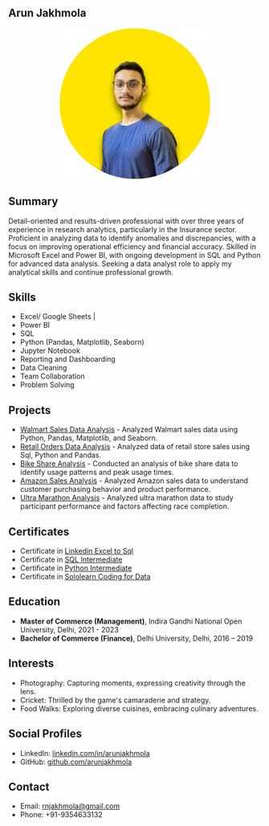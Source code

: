 ## Arun Jakhmola

<div align="center">
  <img src="https://github.com/ArunJakhmola/arunjakhmola.github.io/blob/main/assets/arun_rounded_headshot.png" alt="Profile Photo" width="300" height="300">
</div>

## Summary
Detail-oriented and results-driven professional with over three years of experience in research analytics, particularly in the Insurance sector. Proficient in analyzing data to identify anomalies and discrepancies, with a focus on improving operational efficiency and financial accuracy. Skilled in Microsoft Excel and Power BI, with ongoing development in SQL and Python for advanced data analysis. Seeking a data analyst role to apply my analytical skills and continue professional growth.

## Skills
- Excel/ Google Sheets | 
- Power BI
- SQL
- Python (Pandas, Matplotlib, Seaborn)
- Jupyter Notebook
- Reporting and Dashboarding
- Data Cleaning
- Team Collaboration
- Problem Solving

## Projects
- [Walmart Sales Data Analysis](https://github.com/ArunJakhmola/Walmart_sales_data_analysis_sql) - Analyzed Walmart sales data using Python, Pandas, Matplotlib, and Seaborn.
- [Retail Orders Data Analysis](https://github.com/ArunJakhmola/Retail_order_project) - Analyzed data of retail store sales using Sql, Python and Pandas.
- [Bike Share Analysis](https://github.com/ArunJakhmola/Bike_share_project) - Conducted an analysis of bike share data to identify usage patterns and peak usage times.
- [Amazon Sales Analysis](https://github.com/ArunJakhmola/Repository_data/blob/main/Amazon%20Sales%20Analysis.ipynb) - Analyzed Amazon sales data to understand customer purchasing behavior and product performance.
- [Ultra Marathon Analysis](https://github.com/ArunJakhmola/Ultra_marathon_project) - Analyzed ultra marathon data to study participant performance and factors affecting race completion.

## Certificates
- Certificate in [Linkedin Excel to Sql](https://www.linkedin.com/learning/certificates/8b5fea2418114fd016b0ecb0a5e3bbce6c9b0e521e3f995d74882dcb11c3057a?lipi=urn%3Ali%3Apage%3Ad_flagship3_profile_view_base_certifications_details%3BytynFg1cSUucDKIgA3MWXQ%3D%3D)
- Certificate in [SQL Intermediate](https://www.sololearn.com/certificates/CC-V9AFFD4L)
- Certificate in [Python Intermediate](https://www.sololearn.com/certificates/CC-ZYNWMZ9D)
- Certificate in [Sololearn Coding for Data](https://www.sololearn.com/certificates/CC-FCXZ2MEH)

## Education
- **Master of Commerce (Management)**, Indira Gandhi National Open University, Delhi, 2021 - 2023
- **Bachelor of Commerce (Finance)**, Delhi University, Delhi, 2016 – 2019

## Interests
- Photography: Capturing moments, expressing creativity through the lens.
- Cricket: Thrilled by the game's camaraderie and strategy.
- Food Walks: Exploring diverse cuisines, embracing culinary adventures.

## Social Profiles
- LinkedIn: [linkedin.com/in/arunjakhmola](https://linkedin.com/in/arunjakhmola)
- GitHub: [github.com/arunjakhmola](https://github.com/arunjakhmola)

## Contact
- Email: rnjakhmola@gmail.com
- Phone: +91-9354633132

